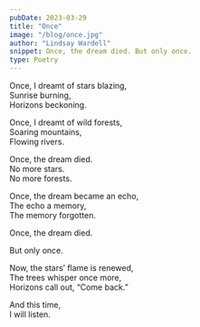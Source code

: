 ```yaml
---
pubDate: 2023-03-29
title: "Once"
image: "/blog/once.jpg"
author: "Lindsay Wardell"
snippet: Once, the dream died. But only once.
type: Poetry
---
```

Once, I dreamt of stars blazing,\
Sunrise burning,\
Horizons beckoning.

Once, I dreamt of wild forests,\
Soaring mountains,\
Flowing rivers.

Once, the dream died.\
No more stars.\
No more forests.

Once, the dream became an echo,\
The echo a memory,\
The memory forgotten.

Once, the dream died.

But only once.

Now, the stars’ flame is renewed,\
The trees whisper once more,\
Horizons call out, “Come back.”

And this time,\
I will listen.